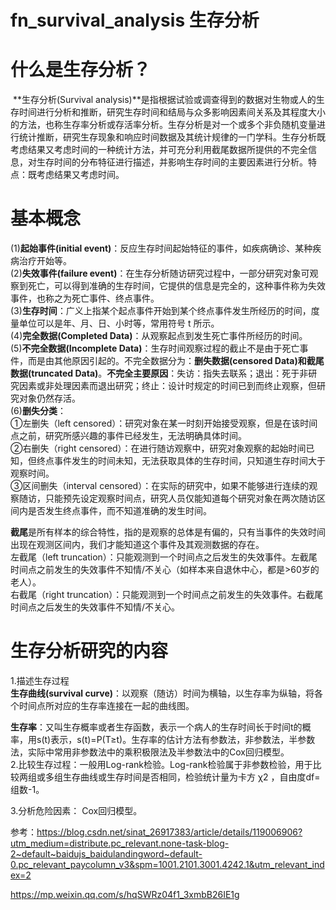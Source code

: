 # fn_survival_analysis 生存分析

# 什么是生存分析？

​	**生存分析(Survival analysis)**是指根据试验或调查得到的数据对生物或人的生存时间进行分析和推断，研究生存时间和结局与众多影响因素间关系及其程度大小的方法，也称生存率分析或存活率分析。生存分析是对一个或多个非负随机变量进行统计推断，研究生存现象和响应时间数据及其统计规律的一门学科。生存分析既考虑结果又考虑时间的一种统计方法，并可充分利用截尾数据所提供的不完全信息，对生存时间的分布特征进行描述，并影响生存时间的主要因素进行分析。特点：既考虑结果又考虑时间。  

# 基本概念  

(1)**起始事件(initial event)**：反应生存时间起始特征的事件，如疾病确诊、某种疾病治疗开始等。  
(2)**失效事件(failure event)**：在生存分析随访研究过程中，一部分研究对象可观察到死亡，可以得到准确的生存时间，它提供的信息是完全的，这种事件称为失效事件，也称之为死亡事件、终点事件。  
(3)**生存时间**：广义上指某个起点事件开始到某个终点事件发生所经历的时间，度量单位可以是年、月、日、小时等，常用符号 t 所示。  
(4)**完全数据(Completed Data)**：从观察起点到发生死亡事件所经历的时间。  
(5)**不完全数据(Incomplete Data)**：生存时间观察过程的截止不是由于死亡事件，而是由其他原因引起的。不完全数据分为：**删失数据(censored Data)**和**截尾数据(truncated Data)**。**不完全主要原因**：失访：指失去联系；退出：死于非研究因素或非处理因素而退出研究；终止：设计时规定的时间已到而终止观察，但研究对象仍然存活。  
(6)**删失分类**：  
①左删失（left censored）：研究对象在某一时刻开始接受观察，但是在该时间点之前，研究所感兴趣的事件已经发生，无法明确具体时间。  
②右删失（right censored）：在进行随访观察中，研究对象观察的起始时间已知，但终点事件发生的时间未知，无法获取具体的生存时间，只知道生存时间大于观察时间。  
③区间删失（interval censored）：在实际的研究中，如果不能够进行连续的观察随访，只能预先设定观察时间点，研究人员仅能知道每个研究对象在两次随访区间内是否发生终点事件，而不知道准确的发生时间。  

**截尾**是所有样本的综合特性，指的是观察的总体是有偏的，只有当事件的失效时间出现在观测区间内，我们才能知道这个事件及其观测数据的存在。  
左截尾（left truncation）：只能观测到一个时间点之后发生的失效事件。左截尾时间点之前发生的失效事件不知情/不关心（如样本来自退休中心，都是>60岁的老人）。  
右截尾（right truncation）：只能观测到一个时间点之前发生的失效事件。右截尾时间点之后发生的失效事件不知情/不关心。  

# 生存分析研究的内容

1.描述生存过程  
**生存曲线(survival curve)**：以观察（随访）时间为横轴，以生存率为纵轴，将各个时间点所对应的生存率连接在一起的曲线图。  

**生存率**：又叫生存概率或者生存函数，表示一个病人的生存时间长于时间t的概率，用s(t)表示，s(t)=P(T≥t)。生存率的估计方法有参数法，非参数法，半参数法，实际中常用非参数法中的乘积极限法及半参数法中的Cox回归模型。  
 2.比较生存过程：一般用Log-rank检验。Log-rank检验属于非参数检验，用于比较两组或多组生存曲线或生存时间是否相同，检验统计量为卡方 χ2 ，自由度df=组数-1。

3.分析危险因素： Cox回归模型。  







参考：https://blog.csdn.net/sinat_26917383/article/details/119006906?utm_medium=distribute.pc_relevant.none-task-blog-2~default~baidujs_baidulandingword~default-0.pc_relevant_paycolumn_v3&spm=1001.2101.3001.4242.1&utm_relevant_index=2

https://mp.weixin.qq.com/s/hqSWRz04f1_3xmbB26IE1g



